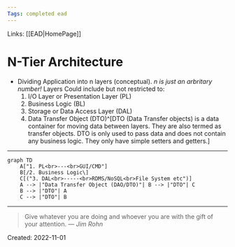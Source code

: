 ```yaml
---
Tags: completed ead 
---
```

Links: [[EAD|HomePage]]
# N-Tier Architecture
- Dividing Application into n layers (conceptual). *n is just an arbritary number!* Layers Could include but not restricted to:
	1. I/O Layer or Presentation Layer (PL)
	2. Business Logic (BL)
	3. Storage or Data Access Layer (DAL)
	4. Data Transfer Object (DTO)^[DTO (Data Transfer objects) is a data container for moving data between layers. They are also termed as transfer objects. DTO is only used to pass data and does not contain any business logic. They only have simple setters and getters.]
---

```mermaid
graph TD
	A["1. PL<br>---<br>GUI/CMD"]
	B[/2. Business Logic\]
	C[("3. DAL<br>-----<br>RDMS/NoSQL<br>File System etc")]
	A --> |"Data Transfer Object (DAO/DTO)"| B --> |"DTO"| C
	B --> |"DTO"| A 
	C --> |"DTO"| B
```

---
> Give whatever you are doing and whoever you are with the gift of your attention.
> — <cite>Jim Rohn</cite>

Created: 2022-11-01